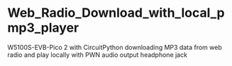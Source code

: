 # Web_Radio_Download_with_local_pmp3_player
W5100S-EVB-Pico 2 with CircuitPython downloading MP3 data from web radio and play locally with PWN audio output headphone jack
